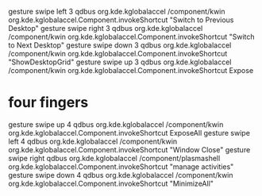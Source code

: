 
gesture swipe left 3 qdbus org.kde.kglobalaccel /component/kwin org.kde.kglobalaccel.Component.invokeShortcut "Switch to Previous Desktop"
gesture swipe right 3 qdbus org.kde.kglobalaccel /component/kwin org.kde.kglobalaccel.Component.invokeShortcut "Switch to Next Desktop"
gesture swipe down 3 qdbus org.kde.kglobalaccel /component/kwin org.kde.kglobalaccel.Component.invokeShortcut "ShowDesktopGrid"
gesture swipe up 3 qdbus org.kde.kglobalaccel /component/kwin org.kde.kglobalaccel.Component.invokeShortcut Expose

# four fingers
gesture swipe up 4 qdbus org.kde.kglobalaccel /component/kwin org.kde.kglobalaccel.Component.invokeShortcut ExposeAll
gesture swipe left 4 qdbus org.kde.kglobalaccel /component/kwin org.kde.kglobalaccel.Component.invokeShortcut "Window Close"
gesture swipe right qdbus org.kde.kglobalaccel /component/plasmashell org.kde.kglobalaccel.Component.invokeShortcut "manage activities"
gesture swipe down 4 qdbus org.kde.kglobalaccel /component/kwin org.kde.kglobalaccel.Component.invokeShortcut "MinimizeAll"